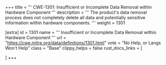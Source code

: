 +++
title = '''
CWE-1301: Insufficient or Incomplete Data Removal within Hardware Component
'''
description	= '''
The product's data removal process does not completely delete all data and potentially sensitive information within hardware components.
'''
weight = 1301

[extra]
id = 1301
name = '''
Insufficient or Incomplete Data Removal within Hardware Component
'''
url = "https://cwe.mitre.org/data/definitions/1301.html"
vote = "No Help, or Langs Won't Help"
class = "Base"
clippy_helps = false
rust_docs_links = [
	
]
+++
